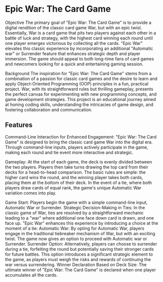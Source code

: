 
# Epic War: The Card Game

Objective
The primary goal of "Epic War: The Card Game" is to provide a digital rendition of the classic card game War, but with an epic twist. Essentially, War is a card game that pits two players against each other in a battle of luck and strategy, with the highest card winning each round until one player emerges victorious by collecting all the cards. "Epic War" elevates this classic experience by incorporating an additional "Automatic war" or Surrender feature that enhances strategic depth and player immersion. The game should appeal to both long-time fans of card games and newcomers looking for a quick and entertaining gaming session.

Background
The inspiration for "Epic War: The Card Game" stems from a combination of a passion for classic card games and the desire to learn and apply Object-Oriented Programming (OOP) principles in a fun, practical project. War, with its straightforward rules but thrilling gameplay, presents the perfect canvas for experimenting with new programming concepts, and game development strategies. This project is an educational journey aimed at honing coding skills, understanding the intricacies of game design, and fostering collaboration and communication.


## Features

Command-Line Interaction for Enhanced Engagement: "Epic War: The Card Game" is designed to bring the classic card game War into the digital era. Through command-line inputs, players actively participate in the game, making each round and tie event more interactive and strategic.

Gameplay: At the start of each game, the deck is evenly divided between the two players. Players then take turns drawing the top card from their decks for a head-to-head comparison. The basic rules are simple: the higher card wins the round, and the winning player takes both cards, placing them at the bottom of their deck. In the event of a tie, where both players draw cards of equal rank, the game's unique Automatic War variation comes into play.

Game Start: Players begin the game with a simple command-line input, Automatic War or Surrender. 
Strategic Decision-Making in Ties: In the classic game of War, ties are resolved by a straightforward mechanic leading to a "war" where additional one face down card is drawn, and one face up. "Epic War" enhances this experience by introducing a choice at the moment of a tie:
Automatic War: By opting for Automatic War, players engage in the traditional tiebreaker mechanism of War, but with an exciting twist. The game now gives an option to proceed with Automatic war or Surrender.
Surrender Option: Alternatively, players can choose to surrender during a tie, forfeiting the round but potentially saving their stronger cards for future battles. This option introduces a significant strategic element to the game, as players must weigh the risks and rewards of continuing the war versus surrendering.
Winner Declaration Based on Deck Size: The ultimate winner of "Epic War: The Card Game" is declared when one player accumulates all the cards.



